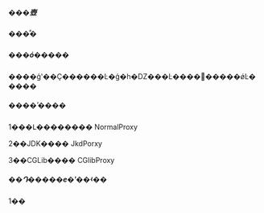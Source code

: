 ##### **���壺**

##### **���ͣ�**

##### **���ó�����**
����ģʽ��Ҫ������Ŀ�ģ�һ�Ǳ���Ŀ����󣬶�����ǿĿ�����

##### **����ʾ����**
1���Լ��������
NormalProxy

2��JDK����
JkdPorxy

3��CGLib����
CGlibProxy

##### **��Դ�����е�ʹ��ʵ��**
1��

